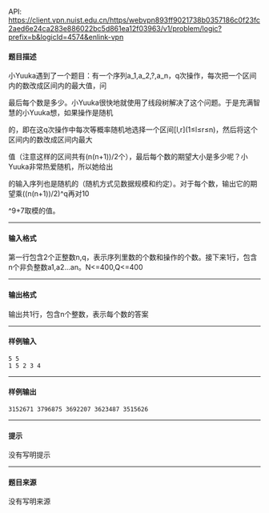 API: https://client.vpn.nuist.edu.cn/https/webvpn893ff9021738b0357186c0f23fc2aed6e24ca283e886022bc5d861ea12f03963/v1/problem/logic?prefix=b&logicId=4574&enlink-vpn

#### 题目描述

小Yuuka遇到了一个题目：有一个序列a\_1,a\_2,?,a\_n，q次操作，每次把一个区间内的数改成区间内的最大值，问

最后每个数是多少。小Yuuka很快地就使用了线段树解决了这个问题。于是充满智慧的小Yuuka想，如果操作是随机

的，即在这q次操作中每次等概率随机地选择一个区间\[l,r\](1≤l≤r≤n)，然后将这个区间内的数改成区间内最大

值（注意这样的区间共有(n(n+1))/2个），最后每个数的期望大小是多少呢？小Yuuka非常热爱随机，所以她给出

的输入序列也是随机的（随机方式见数据规模和约定）。对于每个数，输出它的期望乘((n(n+1))/2)^q再对10

^9+7取模的值。

---

#### 输入格式

第一行包含2个正整数n,q，表示序列里数的个数和操作的个数。接下来1行，包含n个非负整数a1,a2...an。N<=400,Q<=400

---

#### 输出格式

输出共1行，包含n个整数，表示每个数的答案

---

#### 样例输入
```
5 5
1 5 2 3 4
```

---

#### 样例输出
```
3152671 3796875 3692207 3623487 3515626
```

---

#### 提示

没有写明提示

---

#### 题目来源

没有写明来源